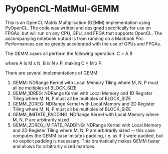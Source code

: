# PyOpenCL-MatMul-GEMM

This is an OpenCL Matrix Multiplication (GEMM) implementation using PyOpenCL. The code was written and designed specifically for use on FPGAs, but will run on any CPU, GPU, and FPGA that supports OpenCL. The accompanying notebook output is from running on a Macbook Pro. Performances can be greatly accelerated with the use of GPUs and FPGAs.

The GEMM cases all perform the following operation:
C = A B

where A is M x N, B is N x P, making C = M x P.

There are several implementations of GEMM:
1. GEMM: NDRange Kernel with Local Memory Tiling where M, N, P must all be multiples of BLOCK_SIZE
2. GEMM_1DREG: NDRange Kernel with Local Memory and 1D Register Tiling where M, N, P must all be multiples of BLOCK_SIZE
3. GEMM_2DREG: NDRange Kernel with Local Memory and 2D Register Tiling where M, N, P must all be multiples of BLOCK_SIZE
4. GEMM_IMITATE_PADDING: NDRange Kernel with Local Memory where M, N, P are arbitrarily sized
5. GEMM_2DREG_IMITATE_PADDING: NDRange Kernel with Local Memory and 2D Register Tiling where M, N, P are arbitrarily sized
-- this case computes the GEMM case imitates padding, i.e. as if it were padded, but no explicit padding is necessary. 
    This dramatically makes GEMM faster and allows for arbitrarily sized matrices.
